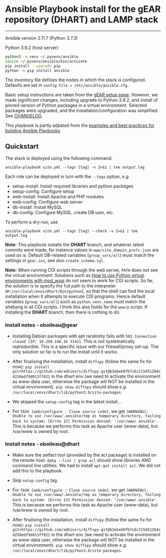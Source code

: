 # Ansible Playbook install for the gEAR repository (DHART) and LAMP stack

---

Ansible version 2.11.7 (Python 3.7.3)

Python 3.9.2 (host server)


```bash
python3 -m venv ~/.pyvenv/ansible
source ~/.pyvenv/ansible/bin/activate
pip install --upgrade pip
python -m pip install ansible
```

The inventory file defines the nodes in which the stack is configured.
Defaults are set in `config file = /etc/ansible/ansible.cfg`.

Basic setup instructions are taken from the [gEAR setup page](https://github.com/IGS/gEAR/blob/main/docs/setup.new_server.notes.md).
However, we made significant changes, including upgrade to Python 3.9.2, and install of pinned version of Python packages in a virtual environment.
Selected packages were upgraded, and the installation/configuration was simplified. See [CHANGELOG](CHANGELOG.md).

This playbook is partly adpated from the [examples and best practices for building Ansible Playbooks](https://github.com/ansible/ansible-examples).

## Quickstart

The stack is deployed using the following command:

```
ansible-playbook site.yml --tags [tag] -v 2>&1 | tee output.log
```

Each role can be deployed in turn with the `--tags` option, *e.g.*

* setup-install: Install required libraries and python packages
* setup-config: Configure setup 
* web-install: Install Apache and PHP modules
* web-config: Configure web server
* db-install: Install MySQL
* db-config: Configure MySQL, create DB user, etc.


To perform a dry-run, use

```
ansible-playbook site.yml --tags [tag] --check -v 2>&1 | tee output.log
```

**Note:** This playbook installs the **DHART** branch, and whatever latest commits were made, for instance values in `www/site_domain_prefs.json` are used _as is_. Default DB-related variables (`group_vars/all`) must match the settings in `gear.ini`, see also `create_schema.sql`.

**Note:** When running CGI scripts through the web server, `PATH` does not see the virtual environment. Solutions such as [How to use Python virtual environments with mod_wsgi](https://modwsgi.readthedocs.io/en/master/user-guides/virtual-environments.html) do not seem to work for CGI scripts. So far, the solution is to specify the full path to the interpreter (`#!/usr/local/envs/dhart/bin/python`), so that the shell can find the local installation when it attempts to execute CGI programs. Hence default variables (`group_vars/all`) such as `python_venv_name` _must_ match the shebang in all CGI scripts. I think this also holds for the `www/p` script. If installing the **DHART** branch, then there is nothing to do.


### Install notes - eboileau@gear 

- Installing Debian packages with apt randomly fails with `502 Connection closed [IP: 10.250.140.16 3142]`. This is _not_ systematically reproducible. This is a specific issue with our firewall/proxy set-up. The only solution so far is to run the install until it works. 

- After finalising the installation, install `diffxpy` (follow the same fix for now): `pip install git+https://github.com/adkinsrs/diffxpy.git@b2ebeb0fb7c6c215d51264cd258edf9d013ff021` in the dhart env (we need to activate the environment as www-data user, otherwise
the package will NOT be installed in the virtual environment). `pip show diffxpy` should show _e.g._ `/usr/local/envs/dhart/lib/python3.9/site-packages`.

- We skipped the `setup-config` tag in the latest install...

- For `TASK [web/configure : Clone source code]`, we get `[WARNING]: Unable to use /var/www/.ansible/tmp as temporary directory, failing back to system: [Errno 13] Permission denied: '/var/www/.ansible'`. This is because we performs this task as Apache user (www-data), but /var/www is owned by root.


### Install notes - eboileau@dhart

- Make sure the setfacl tool (provided by the acl package) is installed on the remote host. `dpkg --list | grep acl` should show libraries AND command line utilities. We had to install `apt-get install acl`. We did not add this to the playbook.

- Skip `setup-config` tag.

- For `TASK [web/configure : Clone source code]`, we get `[WARNING]: Unable to use /var/www/.ansible/tmp as temporary directory, failing back to system: [Errno 13] Permission denied: '/var/www/.ansible'`. This is because we performs this task as Apache user (www-data), but /var/www is owned by root.

- After finalising the installation, install `diffxpy` (follow the same fix for now): `pip install git+https://github.com/adkinsrs/diffxpy.git@b2ebeb0fb7c6c215d51264cd258edf9d013ff021` in the dhart env (we need to activate the environment as www-data user, otherwise
the package will NOT be installed in the virtual environment). `pip show diffxpy` should show _e.g._ `/usr/local/envs/dhart/lib/python3.9/site-packages`.

